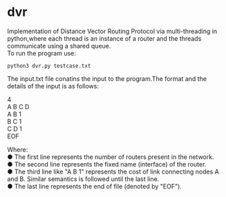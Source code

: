 # dvr
Implementation of Distance Vector Routing Protocol via multi-threading in python,where each thread is an instance of a router and the threads communicate using a shared queue.<br>
To run the program use:

`python3 dvr.py testcase.txt`

The input.txt file conatins the input to the program.The format and the details of the input is as follows:

4<br>
A B C D<br>
A B 1<br>
B C 1<br>
C D 1<br>
EOF<br>

Where:<br>
● The first line represents the number of routers present in the network.<br>
● The second line represents the fixed name (interface) of the router.<br>
● The third line like "A B 1" represents the cost of link connecting nodes A and B. Similar semantics is followed until the last line.<br>
● The last line represents the end of file (denoted by "EOF").<br>
